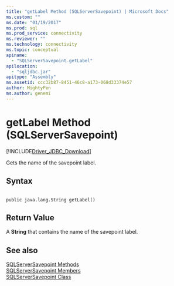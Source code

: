 ```yaml
---
title: "getLabel Method (SQLServerSavepoint) | Microsoft Docs"
ms.custom: ""
ms.date: "01/19/2017"
ms.prod: sql
ms.prod_service: connectivity
ms.reviewer: ""
ms.technology: connectivity
ms.topic: conceptual
apiname: 
  - "SQLServerSavepoint.getLabel"
apilocation: 
  - "sqljdbc.jar"
apitype: "Assembly"
ms.assetid: ccc32b87-8451-46c8-a173-068d33374e57
author: MightyPen
ms.author: genemi
---
```

# getLabel Method (SQLServerSavepoint)
[!INCLUDE[Driver_JDBC_Download](../../../includes/driver_jdbc_download.md)]

  Gets the name of the savepoint label.  
  
## Syntax  
  
```  
  
public java.lang.String getLabel()  
```  
  
## Return Value  
 A **String** that contains the name of the savepoint label.  
  
## See also  
 [SQLServerSavepoint Methods](../../../connect/jdbc/reference/sqlserversavepoint-methods.md)   
 [SQLServerSavepoint Members](../../../connect/jdbc/reference/sqlserversavepoint-members.md)   
 [SQLServerSavepoint Class](../../../connect/jdbc/reference/sqlserversavepoint-class.md)  
  
  
